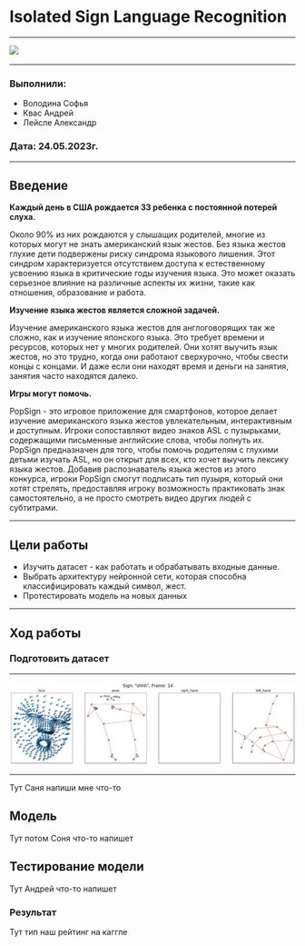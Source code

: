 # Isolated Sign Language Recognition

---

![](https://upload.wikimedia.org/wikipedia/commons/thumb/2/2f/Google_2015_logo.svg/544px-Google_2015_logo.svg.png)

---

### Выполнили: 
+ Володина Софья
+ Квас Андрей
+ Лейсле Александр
### Дата: 24.05.2023г.

---

## Введение
**Каждый день в США рождается 33 ребенка с постоянной потерей слуха.**

Около 90% из них рождаются у слышащих родителей, многие из которых могут не знать американский язык жестов. Без языка жестов глухие дети подвержены риску синдрома языкового лишения. Этот синдром характеризуется отсутствием доступа к естественному усвоению языка в критические годы изучения языка. Это может оказать серьезное влияние на различные аспекты их жизни, такие как отношения, образование и работа.

**Изучение языка жестов является сложной задачей.**

Изучение американского языка жестов для англоговорящих так же сложно, как и изучение японского языка. Это требует времени и ресурсов, которых нет у многих родителей. Они хотят выучить язык жестов, но это трудно, когда они работают сверхурочно, чтобы свести концы с концами. И даже если они находят время и деньги на занятия, занятия часто находятся далеко.

**Игры могут помочь.**

PopSign - это игровое приложение для смартфонов, которое делает изучение американского языка жестов увлекательным, интерактивным и доступным. Игроки сопоставляют видео знаков ASL с пузырьками, содержащими письменные английские слова, чтобы лопнуть их.
PopSign предназначен для того, чтобы помочь родителям с глухими детьми изучать ASL, но он открыт для всех, кто хочет выучить лексику языка жестов. Добавив распознаватель языка жестов из этого конкурса, игроки PopSign смогут подписать тип пузыря, который они хотят стрелять, предоставляя игроку возможность практиковать знак самостоятельно, а не просто смотреть видео других людей с субтитрами.

---

## Цели работы
+ Изучить датасет - как работать и обрабатывать входные данные.
+ Выбрать архитектуру нейронной сети, которая способна классифицировать каждый символ, жест.
+ Протестировать модель на новых данных

---

## Ход работы
### Подготовить датасет 

---

![](https://github.com/HerrPhoton/Sign_Language_Recognition/blob/main/images/photo_2023-05-23%2019.45.06.jpeg)

---

Тут Саня напиши мне что-то
## Модель
Тут потом Соня что-то напишет 
## Тестирование модели 
Тут Андрей что-то напишет
### Результат
Тут тип наш рейтинг на каггле

